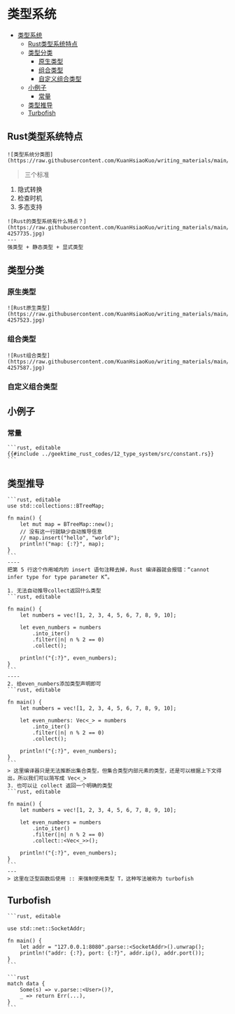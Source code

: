 # 类型系统

<!--ts-->
* [类型系统](#类型系统)
   * [Rust类型系统特点](#rust类型系统特点)
   * [类型分类](#类型分类)
      * [原生类型](#原生类型)
      * [组合类型](#组合类型)
      * [自定义组合类型](#自定义组合类型)
   * [小例子](#小例子)
      * [常量](#常量)
   * [类型推导](#类型推导)
   * [Turbofish](#turbofish)

<!-- Created by https://github.com/ekalinin/github-markdown-toc -->
<!-- Added by: runner, at: Sat Oct 15 10:38:53 UTC 2022 -->

<!--te-->

## Rust类型系统特点

~~~admonish info title='类型系统分类图' collapsible=false
![类型系统分类图](https://raw.githubusercontent.com/KuanHsiaoKuo/writing_materials/main/imgs/12%EF%BD%9C%E7%B1%BB%E5%9E%8B%E7%B3%BB%E7%BB%9F%EF%BC%9ARust%E7%9A%84%E7%B1%BB%E5%9E%8B%E7%B3%BB%E7%BB%9F%E6%9C%89%E4%BB%80%E4%B9%88%E7%89%B9%E7%82%B9%EF%BC%9F.jpg)
~~~

> 三个标准

1. 隐式转换
2. 检查时机
3. 多态支持

~~~admonish info title='Rust的类型系统有什么特点？' collapsible=false
![Rust的类型系统有什么特点？](https://raw.githubusercontent.com/KuanHsiaoKuo/writing_materials/main/imgs/12%EF%BD%9C%E7%B1%BB%E5%9E%8B%E7%B3%BB%E7%BB%9F%EF%BC%9ARust%E7%9A%84%E7%B1%BB%E5%9E%8B%E7%B3%BB%E7%BB%9F%E6%9C%89%E4%BB%80%E4%B9%88%E7%89%B9%E7%82%B9%EF%BC%9F-4257735.jpg)
---
强类型 + 静态类型 + 显式类型
~~~

## 类型分类

### 原生类型

~~~admonish info title='Rust原生类型' collapsible=true
![Rust原生类型](https://raw.githubusercontent.com/KuanHsiaoKuo/writing_materials/main/imgs/12%EF%BD%9C%E7%B1%BB%E5%9E%8B%E7%B3%BB%E7%BB%9F%EF%BC%9ARust%E7%9A%84%E7%B1%BB%E5%9E%8B%E7%B3%BB%E7%BB%9F%E6%9C%89%E4%BB%80%E4%B9%88%E7%89%B9%E7%82%B9%EF%BC%9F-4257523.jpg)
~~~

### 组合类型

~~~admonish info title='Rust组合类型' collapsible=true
![Rust组合类型](https://raw.githubusercontent.com/KuanHsiaoKuo/writing_materials/main/imgs/12%EF%BD%9C%E7%B1%BB%E5%9E%8B%E7%B3%BB%E7%BB%9F%EF%BC%9ARust%E7%9A%84%E7%B1%BB%E5%9E%8B%E7%B3%BB%E7%BB%9F%E6%9C%89%E4%BB%80%E4%B9%88%E7%89%B9%E7%82%B9%EF%BC%9F-4257587.jpg)
~~~

### 自定义组合类型

## 小例子

### 常量

~~~admonish info title='常量定义使用' collapsible=true
```rust, editable
{{#include ../geektime_rust_codes/12_type_system/src/constant.rs}}
```
~~~

## 类型推导

~~~admonish info title='Rust编译器可以从上下文自动推导类型' collapsible=true
```rust, editable
use std::collections::BTreeMap;

fn main() {
    let mut map = BTreeMap::new();
    // 没有这一行就缺少自动推导信息
    // map.insert("hello", "world");
    println!("map: {:?}", map);
}
```
----
把第 5 行这个作用域内的 insert 语句注释去掉，Rust 编译器就会报错：“cannot infer type for type parameter K”。
~~~

~~~admonish info title='Rust编译器不能获取足够上下文信息时，就需要明确类型' collapsible=true
1. 无法自动推导collect返回什么类型
```rust, editable

fn main() {
    let numbers = vec![1, 2, 3, 4, 5, 6, 7, 8, 9, 10];

    let even_numbers = numbers
        .into_iter()
        .filter(|n| n % 2 == 0)
        .collect();

    println!("{:?}", even_numbers);
}
```
----
2. 给even_numbers添加类型声明即可
```rust, editable

fn main() {
    let numbers = vec![1, 2, 3, 4, 5, 6, 7, 8, 9, 10];

    let even_numbers: Vec<_> = numbers
        .into_iter()
        .filter(|n| n % 2 == 0)
        .collect();

    println!("{:?}", even_numbers);
}
```
> 这里编译器只是无法推断出集合类型，但集合类型内部元素的类型，还是可以根据上下文得出，所以我们可以简写成 Vec<_>
3. 也可以让 collect 返回一个明确的类型
```rust, editable

fn main() {
    let numbers = vec![1, 2, 3, 4, 5, 6, 7, 8, 9, 10];

    let even_numbers = numbers
        .into_iter()
        .filter(|n| n % 2 == 0)
        .collect::<Vec<_>>();

    println!("{:?}", even_numbers);
}
```
---
> 这里在泛型函数后使用 :: 来强制使用类型 T，这种写法被称为 turbofish
~~~

## Turbofish

~~~admonish info title='一个对 IP 地址和端口转换的例子' collapsible=true
```rust, editable

use std::net::SocketAddr;

fn main() {
    let addr = "127.0.0.1:8080".parse::<SocketAddr>().unwrap();
    println!("addr: {:?}, port: {:?}", addr.ip(), addr.port());
}
```
~~~

~~~admonish info title='如果类型在上下文无法被推导出来，又没有 turbofish 的写法，我们就不得不先给一个局部变量赋值时声明类型，然后再返回，这样代码就变得冗余' collapsible=true
```rust
match data {
    Some(s) => v.parse::<User>()?,
    _ => return Err(...),
}
```
~~~


